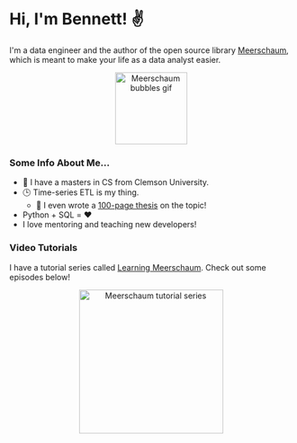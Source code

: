 # Hi, I'm Bennett! ✌️

I'm a data engineer and the author of the open source library [Meerschaum](https://github.com/bmeares/Meerschaum), which is meant to make your life as a data analyst easier.

<p align="center">
<img src="https://meerschaum.io/files/images/bubbles_32.gif" alt="Meerschaum bubbles gif" height="128px">
</p>

### Some Info About Me...

  - 🐯 I have a masters in CS from Clemson University.
  - 🕒 Time-series ETL is my thing.
    - 📜 I even wrote a [100-page thesis](https://tigerprints.clemson.edu/cgi/viewcontent.cgi?article=4709&context=all_theses) on the topic!
  - Python + SQL = ❤️
  - I love mentoring and teaching new developers!

### Video Tutorials

I have a tutorial series called [Learning Meerschaum](https://www.youtube.com/playlist?list=PLJaQLBuU44n3bNEJd1ZpvaOLh9P-m21mo). Check out some episodes below!

<p align="center">
<a href="https://www.youtube.com/embed/t9tFD4afSD4"><img src="https://meerschaum.io/files/images/thumbnails/ep4.png" alt="Meerschaum tutorial series" height="256"></a>
</p>
